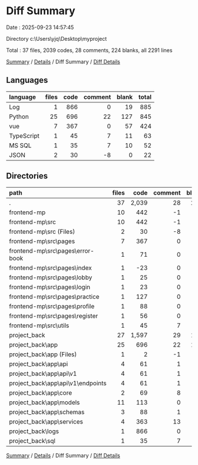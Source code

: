 # Diff Summary

Date : 2025-09-23 14:57:45

Directory c:\\Users\\yjq\\Desktop\\myproject

Total : 37 files,  2039 codes, 28 comments, 224 blanks, all 2291 lines

[Summary](results.md) / [Details](details.md) / Diff Summary / [Diff Details](diff-details.md)

## Languages
| language | files | code | comment | blank | total |
| :--- | ---: | ---: | ---: | ---: | ---: |
| Log | 1 | 866 | 0 | 19 | 885 |
| Python | 25 | 696 | 22 | 127 | 845 |
| vue | 7 | 367 | 0 | 57 | 424 |
| TypeScript | 1 | 45 | 7 | 11 | 63 |
| MS SQL | 1 | 35 | 7 | 10 | 52 |
| JSON | 2 | 30 | -8 | 0 | 22 |

## Directories
| path | files | code | comment | blank | total |
| :--- | ---: | ---: | ---: | ---: | ---: |
| . | 37 | 2,039 | 28 | 224 | 2,291 |
| frontend-mp | 10 | 442 | -1 | 68 | 509 |
| frontend-mp\\src | 10 | 442 | -1 | 68 | 509 |
| frontend-mp\\src (Files) | 2 | 30 | -8 | 0 | 22 |
| frontend-mp\\src\\pages | 7 | 367 | 0 | 57 | 424 |
| frontend-mp\\src\\pages\\error-book | 1 | 71 | 0 | 11 | 82 |
| frontend-mp\\src\\pages\\index | 1 | -23 | 0 | -2 | -25 |
| frontend-mp\\src\\pages\\lobby | 1 | 25 | 0 | 2 | 27 |
| frontend-mp\\src\\pages\\login | 1 | 23 | 0 | 5 | 28 |
| frontend-mp\\src\\pages\\practice | 1 | 127 | 0 | 21 | 148 |
| frontend-mp\\src\\pages\\profile | 1 | 88 | 0 | 12 | 100 |
| frontend-mp\\src\\pages\\register | 1 | 56 | 0 | 8 | 64 |
| frontend-mp\\src\\utils | 1 | 45 | 7 | 11 | 63 |
| project_back | 27 | 1,597 | 29 | 156 | 1,782 |
| project_back\\app | 25 | 696 | 22 | 127 | 845 |
| project_back\\app (Files) | 1 | 2 | -1 | -1 | 0 |
| project_back\\app\\api | 4 | 61 | 1 | 12 | 74 |
| project_back\\app\\api\\v1 | 4 | 61 | 1 | 12 | 74 |
| project_back\\app\\api\\v1\\endpoints | 4 | 61 | 1 | 12 | 74 |
| project_back\\app\\core | 2 | 69 | 8 | 13 | 90 |
| project_back\\app\\models | 11 | 113 | 0 | 15 | 128 |
| project_back\\app\\schemas | 3 | 88 | 1 | 18 | 107 |
| project_back\\app\\services | 4 | 363 | 13 | 70 | 446 |
| project_back\\logs | 1 | 866 | 0 | 19 | 885 |
| project_back\\sql | 1 | 35 | 7 | 10 | 52 |

[Summary](results.md) / [Details](details.md) / Diff Summary / [Diff Details](diff-details.md)